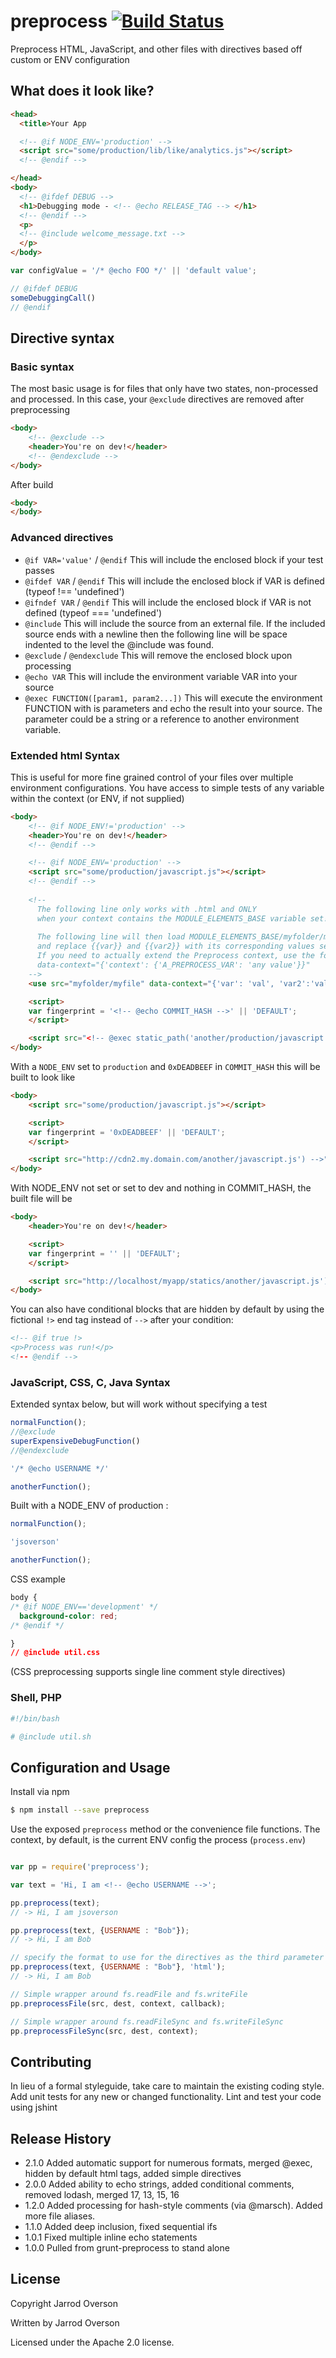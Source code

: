 # preprocess  [![Build Status](https://travis-ci.org/jsoverson/preprocess.png?branch=master)](https://travis-ci.org/jsoverson/preprocess)

Preprocess HTML, JavaScript, and other files with directives based off custom or ENV configuration

## What does it look like?

```html
<head>
  <title>Your App

  <!-- @if NODE_ENV='production' -->
  <script src="some/production/lib/like/analytics.js"></script>
  <!-- @endif -->

</head>
<body>
  <!-- @ifdef DEBUG -->
  <h1>Debugging mode - <!-- @echo RELEASE_TAG --> </h1>
  <!-- @endif -->
  <p>
  <!-- @include welcome_message.txt -->
  </p>
</body>
```

```js
var configValue = '/* @echo FOO */' || 'default value';

// @ifdef DEBUG
someDebuggingCall()
// @endif

```

## Directive syntax

### Basic syntax

The most basic usage is for files that only have two states, non-processed and processed.
In this case, your `@exclude` directives are removed after preprocessing

```html
<body>
    <!-- @exclude -->
    <header>You're on dev!</header>
    <!-- @endexclude -->
</body>
```

After build

```html
<body>
</body>
```

### Advanced directives

 - `@if VAR='value'` / `@endif`
   This will include the enclosed block if your test passes
 - `@ifdef VAR` / `@endif`
   This will include the enclosed block if VAR is defined (typeof !== 'undefined')
 - `@ifndef VAR` / `@endif`
   This will include the enclosed block if VAR is not defined (typeof === 'undefined')
 - `@include`
   This will include the source from an external file. If the included source ends with a newline then the
   following line will be space indented to the level the @include was found.
 - `@exclude` / `@endexclude`
   This will remove the enclosed block upon processing
 - `@echo VAR`
   This will include the environment variable VAR into your source
 - `@exec FUNCTION([param1, param2...])`
   This will execute the environment FUNCTION with is parameters and echo the result into your source. The parameter
   could be a string or a reference to another environment variable.

### Extended html Syntax

This is useful for more fine grained control of your files over multiple
environment configurations. You have access to simple tests of any variable within the context (or ENV, if not supplied)

```html
<body>
    <!-- @if NODE_ENV!='production' -->
    <header>You're on dev!</header>
    <!-- @endif -->

    <!-- @if NODE_ENV='production' -->
    <script src="some/production/javascript.js"></script>
    <!-- @endif -->
    
    <!-- 
      The following line only works with .html and ONLY 
      when your context contains the MODULE_ELEMENTS_BASE variable set!
      
      The following line will then load MODULE_ELEMENTS_BASE/myfolder/myfile.html
      and replace {{var}} and {{var2}} with its corresponding values set in data-context.
      If you need to actually extend the Preprocess context, use the following:
      data-context="{'context': {'A_PREPROCESS_VAR': 'any value'}}"
    -->
    <use src="myfolder/myfile" data-context="{'var': 'val', 'var2':'val2'}" />

    <script>
    var fingerprint = '<!-- @echo COMMIT_HASH -->' || 'DEFAULT';
    </script>

    <script src="<!-- @exec static_path('another/production/javascript.js') -->"></script>
</body>
```

With a `NODE_ENV` set to `production` and `0xDEADBEEF` in
`COMMIT_HASH` this will be built to look like

```html
<body>
    <script src="some/production/javascript.js"></script>

    <script>
    var fingerprint = '0xDEADBEEF' || 'DEFAULT';
    </script>

    <script src="http://cdn2.my.domain.com/another/javascript.js') -->"></script>
</body>
```

With NODE_ENV not set or set to dev and nothing in COMMIT_HASH,
the built file will be

```html
<body>
    <header>You're on dev!</header>

    <script>
    var fingerprint = '' || 'DEFAULT';
    </script>

    <script src="http://localhost/myapp/statics/another/javascript.js') -->"></script>
</body>
```

You can also have conditional blocks that are hidden by default by using the
fictional `!>` end tag instead of `-->` after your condition:

```html
<!-- @if true !>
<p>Process was run!</p>
<!-- @endif -->
```

### JavaScript, CSS, C, Java Syntax

Extended syntax below, but will work without specifying a test

```js
normalFunction();
//@exclude
superExpensiveDebugFunction()
//@endexclude

'/* @echo USERNAME */'

anotherFunction();
```

Built with a NODE_ENV of production :

```js
normalFunction();

'jsoverson'

anotherFunction();
```

CSS example

```css
body {
/* @if NODE_ENV=='development' */
  background-color: red;
/* @endif */

}
// @include util.css
```

(CSS preprocessing supports single line comment style directives)



### Shell, PHP

```bash
#!/bin/bash

# @include util.sh

```

## Configuration and Usage

Install via npm

```bash
$ npm install --save preprocess
```

Use the exposed `preprocess` method or the convenience file functions. The context, by default, is the
current ENV config the process (`process.env`)

```js

var pp = require('preprocess');

var text = 'Hi, I am <!-- @echo USERNAME -->';

pp.preprocess(text);
// -> Hi, I am jsoverson

pp.preprocess(text, {USERNAME : "Bob"});
// -> Hi, I am Bob

// specify the format to use for the directives as the third parameter
pp.preprocess(text, {USERNAME : "Bob"}, 'html');
// -> Hi, I am Bob

// Simple wrapper around fs.readFile and fs.writeFile
pp.preprocessFile(src, dest, context, callback);

// Simple wrapper around fs.readFileSync and fs.writeFileSync
pp.preprocessFileSync(src, dest, context);

```

## Contributing
In lieu of a formal styleguide, take care to maintain the existing coding style. Add unit tests for any new or changed functionality. Lint and test your code using jshint

## Release History
 - 2.1.0 Added automatic support for numerous formats, merged @exec, hidden by default html tags, added simple directives
 - 2.0.0 Added ability to echo strings, added conditional comments, removed lodash, merged 17, 13, 15, 16
 - 1.2.0 Added processing for hash-style comments (via @marsch). Added more file aliases.
 - 1.1.0 Added deep inclusion, fixed sequential ifs
 - 1.0.1 Fixed multiple inline echo statements
 - 1.0.0 Pulled from grunt-preprocess to stand alone

## License

Copyright Jarrod Overson

Written by Jarrod Overson

Licensed under the Apache 2.0 license.
